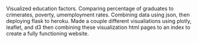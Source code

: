 Visualized education factors. Comparing percentage of graduates to crimerates, poverty, umemployment rates. Combining data using json, then deploying flask to heroku. Made a couple different visualiations using plotly, leaflet, and d3 then combining these visualization html pages to an index to create a fully functioning website.
